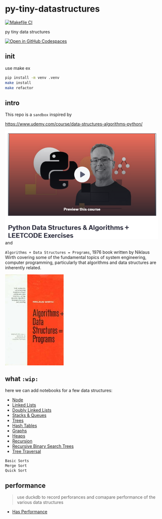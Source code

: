 # py-tiny-datastructures

[![Makefile CI](https://github.com/obar1/py-tiny-datastructures/actions/workflows/makefile.yml/badge.svg)](https://github.com/obar1/py-tiny-datastructures/actions/workflows/makefile.yml)

py tiny data structures

[![Open in GitHub Codespaces](https://github.com/codespaces/badge.svg)](https://codespaces.new/obar1/py-tiny-datastructures?quickstart=1)

## init

use make
ex
```bash
pip install -m venv .venv
make install
make refactor
```


## intro

This repo is a `sandbox` inspired by 

https://www.udemy.com/course/data-structures-algorithms-python/

![alt text](b80fbdfb-c570-4323-a2ae-69ad009f07a0.png)
and 

`Algorithms + Data Structures = Programs`, 1976 book written by Niklaus Wirth covering some of the fundamental topics of system engineering, computer programming, particularly that algorithms and data structures are inherently related.

![alt text](Algorithms_+_Data_Structures.jpg)

 
## what `:wip:`

here we can add notebooks for a few data structures:

- [Node](node/readme.md) 
- [Linked Lists](linked-lists/linked-lists.ipynb)
- [Doubly Linked Lists](doubly-linked-lists/doubly-linked-lists.ipynb)
- [Stacks & Queues](stacks-queues/stacks-queues.ipynb)
- [Trees](trees/trees.ipynb)
- [Hash Tables](hash-tables/hash-tables.ipynb)
- [Graphs](graphs/graphs.ipynb)
- [Heaps](heaps/heaps.ipynb)
- [Recursion](recursion/recursion.ipynb)
- [Recursive Binary Search Trees](recursive-binary-search-trees/recursive-binary-search-trees.ipynb)
- [Tree Traversal](tree-traversal/tree-traversal.ipynb)
 

```
Basic Sorts
Merge Sort
Quick Sort
```

## performance

> use duckdb to record perforances and comapare performance of the various data structures

- [Has Performance](has-performance/has-performance.ipynb)